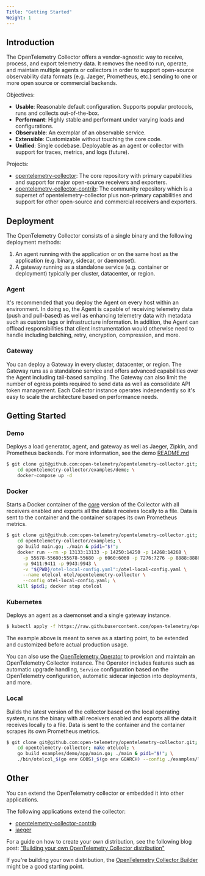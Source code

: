 ```yaml
---
Title: "Getting Started"
Weight: 1
---
```


## Introduction

The OpenTelemetry Collector offers a vendor-agnostic way to
receive, process, and export telemetry data. It removes the need to run,
operate, and maintain multiple agents or collectors in order to support
open-source observability data formats (e.g. Jaeger, Prometheus, etc.) sending
to one or more open source or commercial backends.

Objectives:

- **Usable**: Reasonable default configuration. Supports popular protocols, runs and collects out-of-the-box.
- **Performant**: Highly stable and performant under varying loads and configurations.
- **Observable**: An exemplar of an observable service.
- **Extensible**: Customizable without touching the core code.
- **Unified**: Single codebase. Deployable as an agent or collector with support for traces, metrics, and logs (future).

Projects:

- [opentelemetry-collector](https://github.com/open-telemetry/opentelemetry-collector):
  The core repository with primary capabilities and support for major
  open-source receivers and exporters.
- [opentelemetry-collector-contrib](https://github.com/open-telemetry/opentelemetry-collector-contrib):
  The community repository which is a superset of opentelemetry-collector plus
  non-primary capabilities and support for other open-source and commercial
  receivers and exporters.

## Deployment

The OpenTelemetry Collector consists of a single binary and the following deployment methods:

1. An agent running with the application or on the same host as the application
(e.g. binary, sidecar, or daemonset).
2. A gateway running as a standalone service (e.g. container or deployment)
typically per cluster, datacenter, or region.

### Agent

It's recommended that you deploy the Agent on every host within an environment. In
doing so, the Agent is capable of receiving telemetry data (push and pull-based)
as well as enhancing telemetry data with metadata such as custom tags or
infrastructure information. In addition, the Agent can offload responsibilities
that client instrumentation would otherwise need to handle including batching,
retry, encryption, compression, and more.

### Gateway

You can deploy a Gateway in every cluster, datacenter, or region.
The Gateway runs as a standalone service and offers advanced capabilities
over the Agent including tail-based sampling. The Gateway can also
limit the number of egress points required to send data as well as consolidate
API token management. Each Collector instance operates independently so it's
easy to scale the architecture based on performance needs.

## Getting Started

### Demo

Deploys a load generator, agent, and gateway as well as Jaeger, Zipkin, and
Prometheus backends. For more information, see the demo
[README.md](https://github.com/open-telemetry/opentelemetry-collector/tree/master/examples/demo)

```bash
$ git clone git@github.com:open-telemetry/opentelemetry-collector.git; \
    cd opentelemetry-collector/examples/demo; \
    docker-compose up -d
```

### Docker

Starts a Docker container of the
[core](https://github.com/open-telemetry/opentelemetry-collector)
version of the Collector with all receivers enabled and exports all the data it
receives locally to a file. Data is sent to the container and the container
scrapes its own Prometheus metrics.

```bash
$ git clone git@github.com:open-telemetry/opentelemetry-collector.git; \
    cd opentelemetry-collector/examples; \
    go build main.go; ./main & pid1="$!";
    docker run --rm -p 13133:13133 -p 14250:14250 -p 14268:14268 \
      -p 55678-55680:55678-55680 -p 6060:6060 -p 7276:7276 -p 8888:8888 \
      -p 9411:9411 -p 9943:9943 \
      -v "${PWD}/otel-local-config.yaml":/otel-local-config.yaml \
      --name otelcol otel/opentelemetry-collector \
      --config otel-local-config.yaml; \
    kill $pid1; docker stop otelcol
```

### Kubernetes

Deploys an agent as a daemonset and a single gateway instance.

```bash
$ kubectl apply -f https://raw.githubusercontent.com/open-telemetry/opentelemetry-collector/master/examples/k8s/otel-config.yaml
```

The example above is meant to serve as a starting point, to be extended and
customized before actual production usage.

You can also use the [OpenTelemetry
Operator](https://github.com/open-telemetry/opentelemetry-operator) to provision and maintain
an OpenTelemetry Collector instance. The Operator includes
features such as automatic upgrade handling, `Service` configuration based on
the OpenTelemetry configuration, automatic sidecar injection into deployments,
and more.

### Local

Builds the latest version of the collector based on the local operating system,
runs the binary with all receivers enabled and exports all the data it receives
locally to a file. Data is sent to the container and the container scrapes its own
Prometheus metrics.

```bash
$ git clone git@github.com:open-telemetry/opentelemetry-collector.git; \
    cd opentelemetry-collector; make otelcol; \
    go build examples/demo/app/main.go; ./main & pid1="$!"; \
    ./bin/otelcol_$(go env GOOS)_$(go env GOARCH) --config ./examples/local/otel-config.yaml; kill $pid1
```

## Other

You can extend the OpenTelemetry collector or embedded it into other applications.

The following applications extend the collector:

- [opentelemetry-collector-contrib](https://github.com/open-telemetry/opentelemetry-collector-contrib)
- [jaeger](https://github.com/jaegertracing/jaeger/tree/master/cmd/opentelemetry)

For a guide on how to create your own distribution, see the following blog post:
["Building your own OpenTelemetry Collector distribution"](https://medium.com/p/42337e994b63)

If you're building your own distribution, the [OpenTelemetry Collector
Builder](https://github.com/observatorium/opentelemetry-collector-builder)
might be a good starting point.
